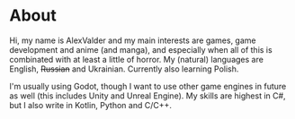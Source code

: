 # About

Hi, my name is AlexValder and my main interests are games, game development and anime (and manga), and especially when all of this is combinated with at least a little of horror. My (natural) languages are English, ~~Russian~~ and Ukrainian. Currently also learning Polish.

I'm usually using Godot, though I want to use other game engines in future as well (this includes Unity and Unreal Engine). My skills are highest in C#, but I also write in Kotlin, Python and C/C++.
